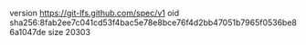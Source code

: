 version https://git-lfs.github.com/spec/v1
oid sha256:8fab2ee7c041cd53f4bac5e78e8bce76f4d2bb47051b7965f0536be86a1047de
size 20303
